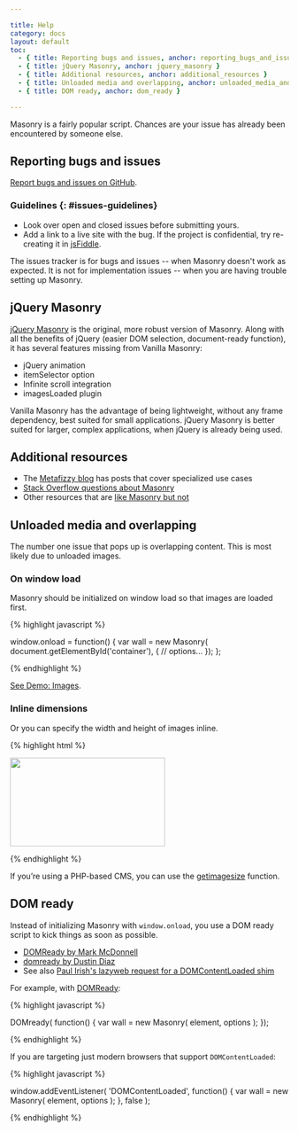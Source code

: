 ```yaml
---

title: Help
category: docs
layout: default
toc:
  - { title: Reporting bugs and issues, anchor: reporting_bugs_and_issues }
  - { title: jQuery Masonry, anchor: jquery_masonry }
  - { title: Additional resources, anchor: additional_resources }
  - { title: Unloaded media and overlapping, anchor: unloaded_media_and_overlapping }
  - { title: DOM ready, anchor: dom_ready }

---
```


Masonry is a fairly popular script. Chances are your issue has already been encountered by someone else.

## Reporting bugs and issues

[Report bugs and issues on GitHub](http://github.com/desandro/vanilla-masonry/issues).

### Guidelines {: #issues-guidelines}

+ Look over open and closed issues before submitting yours.
+ Add a link to a live site with the bug. If the project is confidential, try re-creating it in [jsFiddle](http://jsfiddle.net).

The issues tracker is for bugs and issues -- when Masonry doesn't work as expected. It is not for implementation issues -- when you are having trouble setting up Masonry.

## jQuery Masonry

[jQuery Masonry](http://masonry.desandro.com) is the original, more robust version of Masonry. Along with all the benefits of jQuery (easier DOM selection, document-ready function), it has several features missing from Vanilla Masonry:

+ jQuery animation
+ itemSelector option
+ Infinite scroll integration
+ imagesLoaded plugin

Vanilla Masonry has the advantage of being lightweight, without any frame dependency, best suited for small applications. jQuery Masonry is better suited for larger, complex applications, when jQuery is already being used.

## Additional resources

+ The [Metafizzy blog](http://metafizzy.co/blog/) has posts that cover specialized use cases
+ [Stack Overflow questions about Masonry](http://stackoverflow.com/search?q=masonry)
+ Other resources that are [like Masonry but not](http://www.delicious.com/desandro/likemasonrybutnot)

## Unloaded media and overlapping

The number one issue that pops up is overlapping content. This is most likely due to unloaded images.

### On window load

Masonry should be initialized on window load so that images are loaded first.

{% highlight javascript %}

window.onload = function() {
  var wall = new Masonry( document.getElementById('container'), {
    // options...
  });
};

{% endhighlight %}

[See Demo: Images](../demos/images.html).

### Inline dimensions

Or you can specify the width and height of images inline.

{% highlight html %}

<img src="img-file.jpg" width="280" height="160" />

{% endhighlight %}

If you’re using a PHP-based CMS, you can use the [getimagesize](http://php.net/manual/en/function.getimagesize.php) function.

## DOM ready

Instead of initializing Masonry with `window.onload`, you use a DOM ready script to kick things as soon as possible.

+ [DOMReady by Mark McDonnell](https://github.com/Integralist/DOMready)
+ [domready by Dustin Diaz](https://github.com/ded/domready)
+ See also [Paul Irish's lazyweb request for a DOMContentLoaded shim](https://github.com/paulirish/lazyweb-requests/issues/27)

For example, with [DOMReady](https://github.com/Integralist/DOMready):

{% highlight javascript %}

DOMready( function() {
  var wall = new Masonry( element, options );
});

{% endhighlight %}

If you are targeting just modern browsers that support `DOMContentLoaded`:

{% highlight javascript %}

window.addEventListener( 'DOMContentLoaded', function() {
  var wall = new Masonry( element, options );
}, false );

{% endhighlight %}
